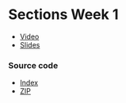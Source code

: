 # Sections Week 1

* [Video](http://cs50.tv/2011/fall/sections/1/section1.mp4)
* [Slides](http://cdn.cs50.net/2011/fall/sections/1/section1.pdf)

### Source code

* [Index](http://cdn.cs50.net/2011/fall/sections/1/section1/)
* [ZIP](http://cdn.cs50.net/2011/fall/sections/1/section1.zip)

